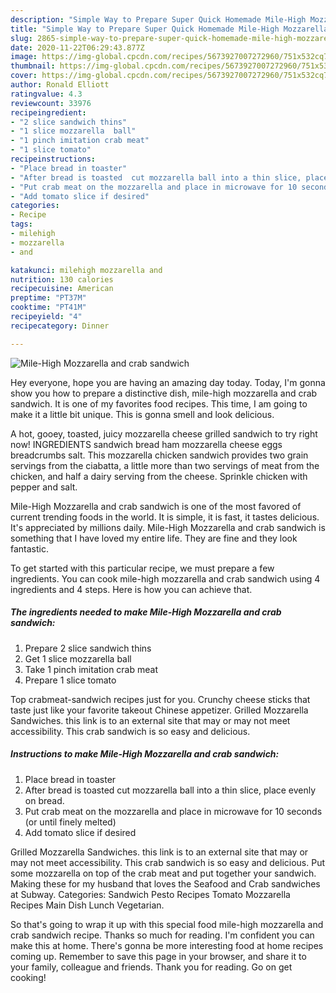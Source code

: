 ```yaml
---
description: "Simple Way to Prepare Super Quick Homemade Mile-High Mozzarella and crab sandwich"
title: "Simple Way to Prepare Super Quick Homemade Mile-High Mozzarella and crab sandwich"
slug: 2865-simple-way-to-prepare-super-quick-homemade-mile-high-mozzarella-and-crab-sandwich
date: 2020-11-22T06:29:43.877Z
image: https://img-global.cpcdn.com/recipes/5673927007272960/751x532cq70/mile-high-mozzarella-and-crab-sandwich-recipe-main-photo.jpg
thumbnail: https://img-global.cpcdn.com/recipes/5673927007272960/751x532cq70/mile-high-mozzarella-and-crab-sandwich-recipe-main-photo.jpg
cover: https://img-global.cpcdn.com/recipes/5673927007272960/751x532cq70/mile-high-mozzarella-and-crab-sandwich-recipe-main-photo.jpg
author: Ronald Elliott
ratingvalue: 4.3
reviewcount: 33976
recipeingredient:
- "2 slice sandwich thins"
- "1 slice mozzarella  ball"
- "1 pinch imitation crab meat"
- "1 slice tomato"
recipeinstructions:
- "Place bread in toaster"
- "After bread is toasted  cut mozzarella ball into a thin slice, place evenly on bread."
- "Put crab meat on the mozzarella and place in microwave for 10 seconds (or until finely melted)"
- "Add tomato slice if desired"
categories:
- Recipe
tags:
- milehigh
- mozzarella
- and

katakunci: milehigh mozzarella and 
nutrition: 130 calories
recipecuisine: American
preptime: "PT37M"
cooktime: "PT41M"
recipeyield: "4"
recipecategory: Dinner

---
```



![Mile-High Mozzarella and crab sandwich](https://img-global.cpcdn.com/recipes/5673927007272960/751x532cq70/mile-high-mozzarella-and-crab-sandwich-recipe-main-photo.jpg)

Hey everyone, hope you are having an amazing day today. Today, I'm gonna show you how to prepare a distinctive dish, mile-high mozzarella and crab sandwich. It is one of my favorites food recipes. This time, I am going to make it a little bit unique. This is gonna smell and look delicious.

A hot, gooey, toasted, juicy mozzarella cheese grilled sandwich to try right now! INGREDIENTS sandwich bread ham mozzarella cheese eggs breadcrumbs salt. This mozzarella chicken sandwich provides two grain servings from the ciabatta, a little more than two servings of meat from the chicken, and half a dairy serving from the cheese. Sprinkle chicken with pepper and salt.

Mile-High Mozzarella and crab sandwich is one of the most favored of current trending foods in the world. It is simple, it is fast, it tastes delicious. It's appreciated by millions daily. Mile-High Mozzarella and crab sandwich is something that I have loved my entire life. They are fine and they look fantastic.


To get started with this particular recipe, we must prepare a few ingredients. You can cook mile-high mozzarella and crab sandwich using 4 ingredients and 4 steps. Here is how you can achieve that.

<!--inarticleads1-->

##### The ingredients needed to make Mile-High Mozzarella and crab sandwich:

1. Prepare 2 slice sandwich thins
1. Get 1 slice mozzarella  ball
1. Take 1 pinch imitation crab meat
1. Prepare 1 slice tomato


Top crabmeat-sandwich recipes just for you. Crunchy cheese sticks that taste just like your favorite takeout Chinese appetizer. Grilled Mozzarella Sandwiches. this link is to an external site that may or may not meet accessibility. This crab sandwich is so easy and delicious. 

<!--inarticleads2-->

##### Instructions to make Mile-High Mozzarella and crab sandwich:

1. Place bread in toaster
1. After bread is toasted  cut mozzarella ball into a thin slice, place evenly on bread.
1. Put crab meat on the mozzarella and place in microwave for 10 seconds (or until finely melted)
1. Add tomato slice if desired


Grilled Mozzarella Sandwiches. this link is to an external site that may or may not meet accessibility. This crab sandwich is so easy and delicious. Put some mozzarella on top of the crab meat and put together your sandwich. Making these for my husband that loves the Seafood and Crab sandwiches at Subway. Categories: Sandwich Pesto Recipes Tomato Mozzarella Recipes Main Dish Lunch Vegetarian. 

So that's going to wrap it up with this special food mile-high mozzarella and crab sandwich recipe. Thanks so much for reading. I'm confident you can make this at home. There's gonna be more interesting food at home recipes coming up. Remember to save this page in your browser, and share it to your family, colleague and friends. Thank you for reading. Go on get cooking!
